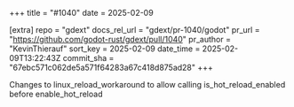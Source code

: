 +++
title = "#1040"
date = 2025-02-09

[extra]
repo = "gdext"
docs_rel_url = "gdext/pr-1040/godot"
pr_url = "https://github.com/godot-rust/gdext/pull/1040"
pr_author = "KevinThierauf"
sort_key = 2025-02-09
date_time = 2025-02-09T13:22:43Z
commit_sha = "67ebc571c062de5a571f64283a67c418d875ad28"
+++

Changes to linux_reload_workaround to allow calling is_hot_reload_enabled before enable_hot_reload
